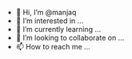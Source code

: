 - 👋 Hi, I’m @manjaq
- 👀 I’m interested in ...
- 🌱 I’m currently learning ...
- 💞️ I’m looking to collaborate on ...
- 📫 How to reach me ...

<!---
manjaq/manjaq is a ✨ special ✨ repository because its `README.md` (this file) appears on your GitHub profile.
You can click the Preview link to take a look at your changes.
--->
